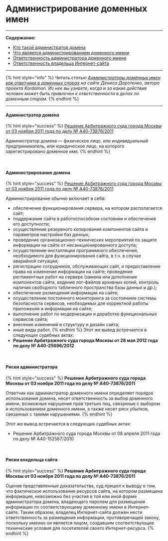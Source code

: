 # Администрирование доменных имен

----
**Содержание:**
* [Кто такой администратор домена](https://github.com/xCounsel/kardamon/blob/master/Russian/courts/admin.md#Администратор-домена--физическое-лицо-или-индивидуальный-предприниматель-или-юридическое-лицо-на-которого-зарегистрировано-доменное-имя)
* [Что является администрированием доменного имени](https://github.com/xCounsel/kardamon/blob/master/Russian/courts/admin.md#Администрирование-обычно-включает-в-себя-обеспечение-функционирования-сервера-поддержание-сайта-в-работоспособном-состоянии-и-обеспечение-его-доступности-осуществление-резервного-копирования-компонентов-сайта-и-параметров-настройки-баз-данных-иные-виды-работ)
* [Ответственность администратора доменного имени](https://github.com/xCounsel/kardamon/blob/master/Russian/courts/admin.md#Администратор-доменного-имени-определяет-порядок-использования-домена-несет-ответственность-за-выбор-доменного-имени-возможные-нарушения-прав-третьих-лиц-связанные-с-выбором-и-использованием-доменного-имени-а-также-несет-риск-убытков-связанных-с-такими-нарушениями)
* [Ответственность владельца Интернет-сайта](https://github.com/xCounsel/kardamon/blob/master/Russian/courts/admin.md#Владелец-Интернет-сайта-должен-нести-ответственность-за-размещение-информации-противоречащей-закону-поскольку-именно-он-является-лицом-создавшим-соответствующие-технические-условия-для-посетителей-своего-Интернет-ресурса)

----

{% hint style="info" %}
*Читать статью [Администраторы доменных имен как ответчики в доменных спорах](http://dorotenko.pro/domain-admin-liability/) на сайте  Дениса Доротенко, автора проекта Kardamon. Из нее вы узнаете, когда и за какие действия человек может быть привлечен к ответственности в делах по доменным спорам.*
{% endhint %}

----

#### Администратор домена

{% hint style="success" %}
[Решение Арбитражного суда города Москвы от 03 ноября 2011 года по делу № А40-73876/2011](http://kad.arbitr.ru/Document/Pdf/2e569e23-5278-4d2e-8791-25039f54287f/b040a40f-dd1a-492e-ae3e-6f093fa60fcd/A40-73876-2011_20111103_Reshenija_i_postanovlenija.pdf)

Администратор домена — физическое лицо, или индивидуальный предприниматель, или юридическое лицо, на которого 
зарегистрировано доменное имя.
{% endhint %}


<br/>

#### Администрирование домена
{% hint style="success" %}
[Решение Арбитражного суда города Москвы от 03 ноября 2011 года по делу № А40-73876/2011](http://kad.arbitr.ru/)

Администрирование обычно включает в себя: 
* обеспечение функционирования сервера, на котором располагается сайт; 
* поддержание сайта в работоспособном состоянии и обеспечение его доступности; 
* осуществление резервного копирования компонентов сайта и параметров настройки баз данных; 
* проведение организационно-технических мероприятий по защите информации на сайте от несанкционированного доступа; 
* осуществление инсталляции программного обеспечения, необходимого для функционирования сайта, в т.ч. в случае аварийной ситуации;
* регистрацию сотрудников, обслуживающих сайт, и предоставление права на изменение информации на сайте; проведение регламентных работ на сервере (замена или дополнение компонентов сайта, ведение лог-файлов архивных копий, контроль наличия свободного табличного 
пространства базы данных и др.); 
* обеспечение размещения информации на сайте; 
* осуществление постоянного мониторинга за состоянием системы безопасности сервисов, необходимых для корректной работы приложения и информации на сайте; 
* выполнение работ по модернизации и доработке функциональных сервисов сайта; 
* внесение изменений в структуру и дизайн сайта; 
* иные виды работ.
{% endhint %}
Этот же вывод встречается в следующих судебных актах:
* **Решение Арбитражного суда города Москвы от 28 мая 2012 года по делу № А40-25696/2012**
<br/>


#### Риски администратора
{% hint style="success" %}
**Решение Арбитражного суда города Москвы от 03 ноября 2011 года по делу № А40-73876/2011**

Ответчик как администратор доменного имени определяет порядок использования домена, несет ответственность за 
выбор доменного имени, возможные нарушения прав третьих лиц, связанные с выбором и использованием доменного имени, 
а также несет риск убытков, связанных с такими нарушениями.
{% endhint %}

Этот же вывод встречается в следующих судебных актах:
* Решение Арбитражного суда города Москвы от 08 апреля 2011 года по делу № А40-152587/2010
<br/>

#### Риски владельца сайта
{% hint style="success" %}
**Решение Арбитражного суда города Москвы от 03 ноября 2011 года по делу № А40-73876/2011**

Оценив представленные доказательства, суд пришел к выводу о том, что фактическое использование ресурсов сайта, 
на котором размещена информация, невозможно без участия в той или иной форме администратора домена, владеющего 
паролем для размещения информации по соответствующему доменному имени в Интернет-сайте.
Таким образом, владелец Интернет-сайта должен нести ответственность за размещение информации, противоречащей 
закону, поскольку именно он является лицом, создавшим соответствующие технические условия для посетителей своего 
Интернет-ресурса.
{% endhint %}
